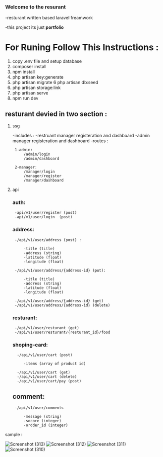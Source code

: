### Welcome to the resurant

-resturant written based laravel freamwork

-this project its just **portfolio** 

# For Runing Follow This Instructions :

1. copy .env file and setup database
2. composer install
3. npm install
4. php artisan key:generate
5. php artisan migrate
6 php artisan db:seed
7. php artisan storage:link
8. php artisan serve
9. npm run dev


## resturant devied in two section :

1. ssg 

    -includes :
        -restruant manager registeration and dashboard
        -admin manager registeration and dashboard
    -routes :
    
        1-admin:
            /admin/login
            /admin/dashboard
            
        2-manager:
            /manager/login
            /manager/register
            /manager/dashboard
            
2. api

    ### auth:
    
        -api/v1/user/register (post)
        -api/v1/user/login  (post)
        
    ### address:
    
        -/api/v1/user/address (post) :
        
            -title (title)
            -address (string)
            -latitude (float)
            -longitude (float)
            
        -/api/v1/user/address/{address-id} (put):
        
            -title (title)
            -address (string)
            -latitude (float)
            -longitude (float)
            
        -/api/v1/user/address/{address-id} (get)
        -/api/v1/user/address/{address-id} (delete)
     
     ### resturant:
     
        -/api/v1/user/resturant (get)
        -/api/v1/user/resturant/{resturant_id}/food
     
     ### shoping-card: 
     
         -/api/v1/user/cart (post)
         
            -items (array of product id)
            
         -/api/v1/user/cart (get)
         -/api/v1/user/cart (delete)
         -/api/v1/user/cart/pay (post)
         
     ## comment:
        
        -/api/v1/user/comments
            
            -message (string)
            -socore (integer)
            -ordder_id (integer)
            
   
sample : 

![Screenshot (313)](https://user-images.githubusercontent.com/110903442/209545245-1abd6cec-3605-47b2-9ff1-4576a19b100a.png)
![Screenshot (312)](https://user-images.githubusercontent.com/110903442/209545265-c902c46b-fa5c-4c2a-9400-adbc7a598002.png)
![Screenshot (311)](https://user-images.githubusercontent.com/110903442/209545291-7891b08b-a9ac-4611-94d1-ec0eb3c526e3.png)
![Screenshot (310)](https://user-images.githubusercontent.com/110903442/209545429-3794c4bb-6d9c-4906-8cf4-5789b62d45d0.png)


